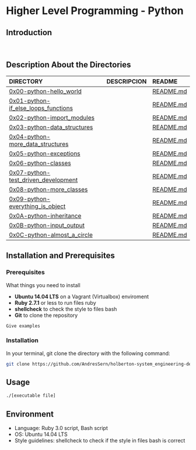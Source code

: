 # Higher Level Programming - Python

## Introduction 

<br/>

## Description About the Directories 

| DIRECTORY | DESCRIPCION | README |
| :--- | :--- | :--- |
|  [0x00-python-hello_world](https://github.com/AndresSern/holbertonschool-higher_level_programming/tree/main/0x00-python-hello_world)|      |  [README.md](https://github.com/AndresSern/holbertonschool-higher_level_programming/blob/main/0x00-python-hello_world/README.md)|
|  [0x01-python-if_else_loops_functions](https://github.com/AndresSern/holbertonschool-higher_level_programming/tree/main/0x01-python-if_else_loops_functions)|      |  [README.md](https://github.com/AndresSern/holbertonschool-higher_level_programming/blob/main/0x01-python-if_else_loops_functions/README.md)|
|  [0x02-python-import_modules](https://github.com/AndresSern/holbertonschool-higher_level_programming/tree/main/0x02-python-import_modules)|      |  [README.md](https://github.com/AndresSern/holbertonschool-higher_level_programming/blob/main/0x02-python-import_modules/README.md)|
|  [0x03-python-data_structures](https://github.com/AndresSern/holbertonschool-higher_level_programming/tree/main/0x03-python-data_structures)|      |  [README.md](https://github.com/AndresSern/holbertonschool-higher_level_programming/blob/main/0x03-python-data_structures/README.md)|
|  [0x04-python-more_data_structures](https://github.com/AndresSern/holbertonschool-higher_level_programming/tree/main/0x04-python-more_data_structures)|      |  [README.md](https://github.com/AndresSern/holbertonschool-higher_level_programming/blob/main/0x04-python-more_data_structures/README.md)|
|  [0x05-python-exceptions](https://github.com/AndresSern/holbertonschool-higher_level_programming/tree/main/0x05-python-exceptions)|      |  [README.md](https://github.com/AndresSern/holbertonschool-higher_level_programming/blob/main/0x05-python-exceptions/README.md)|
|  [0x06-python-classes](https://github.com/AndresSern/holbertonschool-higher_level_programming/tree/main/0x06-python-classes)|      |  [README.md](https://github.com/AndresSern/holbertonschool-higher_level_programming/blob/main/0x06-python-classes/README.md)|
|  [0x07-python-test_driven_development](https://github.com/AndresSern/holbertonschool-higher_level_programming/tree/main/0x07-python-test_driven_development)|      |  [README.md](https://github.com/AndresSern/holbertonschool-higher_level_programming/blob/main/0x07-python-test_driven_development/README.md)|
|  [0x08-python-more_classes](https://github.com/AndresSern/holbertonschool-higher_level_programming/tree/main/0x08-python-more_classes)|      |  [README.md](https://github.com/AndresSern/holbertonschool-higher_level_programming/blob/main/0x08-python-more_classes/README.md)|
|  [0x09-python-everything_is_object](https://github.com/AndresSern/holbertonschool-higher_level_programming/tree/main/0x09-python-everything_is_object)|      |  [README.md](https://github.com/AndresSern/holbertonschool-higher_level_programming/blob/main/0x09-python-everything_is_object/README.md)|
|  [0x0A-python-inheritance](https://github.com/AndresSern/holbertonschool-higher_level_programming/tree/main/0x0A-python-inheritance)|      |  [README.md](https://github.com/AndresSern/holbertonschool-higher_level_programming/blob/main/0x0A-python-inheritance/README.md)|
|  [0x0B-python-input_output](https://github.com/AndresSern/holbertonschool-higher_level_programming/tree/main/0x0B-python-input_output)|      |  [README.md](https://github.com/AndresSern/holbertonschool-higher_level_programming/blob/main/0x0B-python-input_output/README.md)|
|  [0x0C-python-almost_a_circle](https://github.com/AndresSern/holbertonschool-higher_level_programming/tree/main/0x0C-python-almost_a_circle)|      |  [README.md](https://github.com/AndresSern/holbertonschool-higher_level_programming/tree/main/0x0C-python-almost_a_circle)|


## Installation  and Prerequisites

### Prerequisites

What things you need to install
- **Ubuntu 14.04 LTS** on a Vagrant (Virtualbox) enviroment 
- **Ruby 2.7.1** or less to run files ruby 
- **shellcheck** to check the style to files bash
- **Git** to clone the repository

```
Give examples
```
### Installation
In your terminal, git clone the directory with the following command:

```sh
git clone https://github.com/AndresSern/holberton-system_engineering-devops.git/
```
## Usage 

```sh
./[executable file]
```

## Environment

- Language: Ruby 3.0 script, Bash script  
- OS: Ubuntu 14.04 LTS
- Style guidelines: shellcheck to check if the style in files bash is correct
